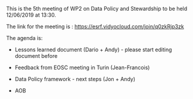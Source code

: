 This is the 5th meeting of WP2 on Data Policy and Stewardship to be held 12/06/2019 at 13:30.

The link for the meeting is : https://esrf.vidyocloud.com/join/q0zkRjp3zk

The agenda is:

* Lessons learned document (Dario + Andy) - please start editing document before

* Feedback from EOSC meeting in Turin (Jean-Francois)

* Data Policy framework - next steps (Jon + Andy)

* AOB 
